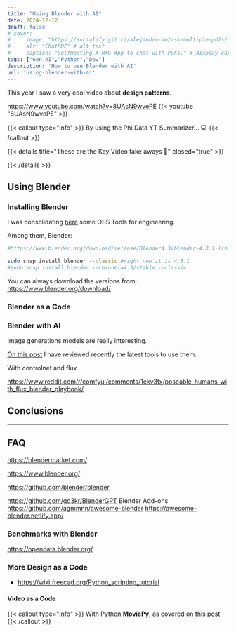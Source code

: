 ```yaml
---
title: "Using Blender with AI"
date: 2024-12-12
draft: false
# cover:
#     image: "https://socialify.git.ci/alejandro-ao/ask-multiple-pdfs/image?description=1&font=Inter&language=1&name=1&stargazers=1&theme=Auto"
#     alt: "ChatPDF" # alt text
#     caption: "SelfHosting A RAG App to chat with PDFs." # display caption under cover
tags: ["Gen-AI","Python","Dev"]
description: 'How to use Blender with AI'
url: 'using-blender-with-ai'
---
```



This year I saw a very cool video about **design patterns**.


https://www.youtube.com/watch?v=8UAsN9wvePE
{{< youtube "8UAsN9wvePE" >}}

{{< callout type="info" >}}
By using the Phi Data YT Summarizer... 💻
{{< /callout >}}


{{< details title="These are the Key Video take aways 📌" closed="true" >}}



{{< /details >}}

## Using Blender

### Installing Blender

I was consolidating [here](https://jalcocert.github.io/Linux/docs/debian/foss_engineering/#blender) some OSS Tools for engineering.

Among them, Blender:

```sh
#https://www.blender.org/download/release/Blender4.3/blender-4.3.1-linux-x64.tar.xz/

sudo snap install blender --classic #right now it is 4.3.1
#sudo snap install blender --channel=4.3/stable --classic
```

You can always download the versions from: <https://www.blender.org/download/>

### Blender as a Code

### Blender with AI

Image generations models are really interesting.

[On this post](https://jalcocert.github.io/JAlcocerT/stable-difussion-free-generation/) I have reviewed recently the latest tools to use them.

With controlnet and flux

https://www.reddit.com/r/comfyui/comments/1ekv3tx/poseable_humans_with_flux_blender_playbook/


## Conclusions

---

## FAQ

https://blendermarket.com/

https://www.blender.org/

https://github.com/blender/blender

https://github.com/gd3kr/BlenderGPT
Blender Add-ons 
https://github.com/agmmnn/awesome-blender
https://awesome-blender.netlify.app/


### Benchmarks with Blender

https://opendata.blender.org/


### More Design as a Code

* https://wiki.freecad.org/Python_scripting_tutorial


#### Video as a Code


{{< callout type="info" >}}
With Python **MoviePy**, as covered on [this post](https://jalcocert.github.io/JAlcocerT/my-youtube-ai-workflow/#quick-vlogs-as-a-code)
{{< /callout >}}